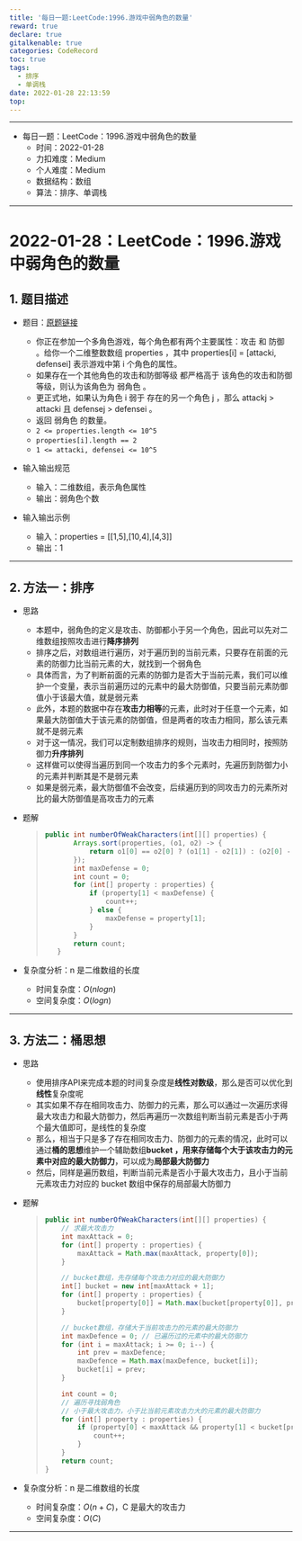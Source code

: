 ```yaml
---
title: '每日一题:LeetCode:1996.游戏中弱角色的数量'
reward: true
declare: true
gitalkenable: true
categories: CodeRecord
toc: true
tags:
  - 排序
  - 单调栈
date: 2022-01-28 22:13:59
top:
---
```

---

* 每日一题：LeetCode：1996.游戏中弱角色的数量
  * 时间：2022-01-28
  * 力扣难度：Medium
  * 个人难度：Medium
  * 数据结构：数组
  * 算法：排序、单调栈


---

<!-- more -->

# 2022-01-28：LeetCode：1996.游戏中弱角色的数量

## 1. 题目描述

* 题目：[原题链接](https://leetcode-cn.com/problems/the-number-of-weak-characters-in-the-game/)

  * 你正在参加一个多角色游戏，每个角色都有两个主要属性：攻击 和 防御 。给你一个二维整数数组 properties ，其中 properties[i] = [attacki, defensei] 表示游戏中第 i 个角色的属性。
  * 如果存在一个其他角色的攻击和防御等级 都严格高于 该角色的攻击和防御等级，则认为该角色为 弱角色 。
  * 更正式地，如果认为角色 i 弱于 存在的另一个角色 j ，那么 attackj > attacki 且 defensej > defensei 。
  * 返回 弱角色 的数量。
  * `2 <= properties.length <= 10^5`
  * `properties[i].length == 2`
  * `1 <= attacki, defensei <= 10^5`
  
* 输入输出规范
  * 输入：二维数组，表示角色属性
  * 输出：弱角色个数
* 输入输出示例
  * 输入：properties = [[1,5],[10,4],[4,3]]
  * 输出：1


---

## 2. 方法一：排序

* 思路

  * 本题中，弱角色的定义是攻击、防御都小于另一个角色，因此可以先对二维数组按照攻击进行**降序排列**
  * 排序之后，对数组进行遍历，对于遍历到的当前元素，只要存在前面的元素的防御力比当前元素的大，就找到一个弱角色
  * 具体而言，为了判断前面的元素的防御力是否大于当前元素，我们可以维护一个变量，表示当前遍历过的元素中的最大防御值，只要当前元素防御值小于该最大值，就是弱元素
  * 此外，本题的数据中存在**攻击力相等**的元素，此时对于任意一个元素，如果最大防御值大于该元素的防御值，但是两者的攻击力相同，那么该元素就不是弱元素
  * 对于这一情况，我们可以定制数组排序的规则，当攻击力相同时，按照防御力**升序排列**
  * 这样做可以使得当遍历到同一个攻击力的多个元素时，先遍历到防御力小的元素并判断其是不是弱元素
  * 如果是弱元素，最大防御值不会改变，后续遍历到的同攻击力的元素所对比的最大防御值是高攻击力的元素

* 题解

  > ```java
  > public int numberOfWeakCharacters(int[][] properties) {
  >        Arrays.sort(properties, (o1, o2) -> {
  >            return o1[0] == o2[0] ? (o1[1] - o2[1]) : (o2[0] - o1[0]);
  >        });
  >        int maxDefense = 0;
  >        int count = 0;
  >        for (int[] property : properties) {
  >            if (property[1] < maxDefense) {
  >                count++;
  >            } else {
  >                maxDefense = property[1];
  >            }
  >        }
  >        return count;
  >    }
  >    ```
  
* 复杂度分析：n 是二维数组的长度

  * 时间复杂度：$O(nlogn)$
  * 空间复杂度：$O(logn)$

---

## 3. 方法二：桶思想

* 思路

  * 使用排序API来完成本题的时间复杂度是**线性对数级**，那么是否可以优化到**线性**复杂度呢
  * 其实如果不存在相同攻击力、防御力的元素，那么可以通过一次遍历求得最大攻击力和最大防御力，然后再遍历一次数组判断当前元素是否小于两个最大值即可，是线性的复杂度
  * 那么，相当于只是多了存在相同攻击力、防御力的元素的情况，此时可以通过**桶的思想**维护一个辅助数组**bucket **，用来存储**每个大于该攻击力的元素中对应的最大防御力**，可以成为**局部最大防御力**
  * 然后，同样是遍历数组，判断当前元素是否小于最大攻击力，且小于当前元素攻击力对应的 bucket 数组中保存的局部最大防御力

* 题解

  > ```java
  > public int numberOfWeakCharacters(int[][] properties) {
  >     // 求最大攻击力
  >     int maxAttack = 0;
  >     for (int[] property : properties) {
  >         maxAttack = Math.max(maxAttack, property[0]);
  >     }
  > 
  >     // bucket数组，先存储每个攻击力对应的最大防御力
  >     int[] bucket = new int[maxAttack + 1];
  >     for (int[] property : properties) {
  >         bucket[property[0]] = Math.max(bucket[property[0]], property[1]);
  >     }
  > 
  >     // bucket数组，存储大于当前攻击力的元素的最大防御力
  >     int maxDefence = 0; // 已遍历过的元素中的最大防御力
  >     for (int i = maxAttack; i >= 0; i--) {
  >         int prev = maxDefence;
  >         maxDefence = Math.max(maxDefence, bucket[i]);
  >         bucket[i] = prev;
  >     }
  > 
  >     int count = 0;
  >     // 遍历寻找弱角色
  >     // 小于最大攻击力，小于比当前元素攻击力大的元素的最大防御力
  >     for (int[] property : properties) {
  >         if (property[0] < maxAttack && property[1] < bucket[property[0]]) {
  >             count++;
  >         }
  >     }
  >     return count;
  > }
  > ```

* 复杂度分析：n 是二维数组的长度

  * 时间复杂度：$O(n+C)$，C 是最大的攻击力
  * 空间复杂度：$O(C)$

---

